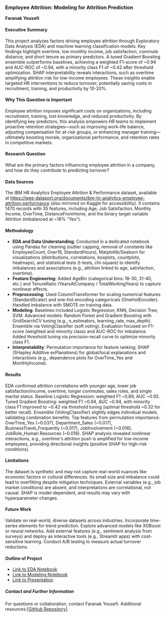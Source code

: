 ### Employee Attrition: Modeling for Attrition Prediction
**Faranak Yousefi**

#### Executive Summary
This project analyzes factors driving employee attrition through Exploratory Data Analysis (EDA) and machine learning classification models. Key findings highlight overtime, low monthly income, job satisfaction, commute distance, and short tenure as primary predictors. A tuned Gradient Boosting ensemble outperforms baselines, achieving a weighted F1-score of ~0.94 and AUC-ROC of ~0.94, with a minority class F1 of ~0.42 after threshold optimization. SHAP interpretability reveals interactions, such as overtime amplifying attrition risk for low-income employees. These insights enable targeted HR interventions to reduce turnover, potentially saving costs in recruitment, training, and productivity by 10-20%.

#### Why This Question is Important
Employee attrition imposes significant costs on organizations, including recruitment, training, lost knowledge, and reduced productivity. By identifying key predictors, this analysis empowers HR teams to implement proactive retention strategies—such as improving work-life balance, adjusting compensation for at-risk groups, or enhancing manager training—ultimately boosting morale, organizational performance, and retention rates in competitive markets.

#### Research Question
What are the primary factors influencing employee attrition in a company, and how do they contribute to predicting turnover?

#### Data Sources
The IBM HR Analytics Employee Attrition & Performance dataset, available at https://ieee-dataport.org/documents/ibm-hr-analytics-employee-attrition-performance (also mirrored on Kaggle for accessibility). It contains 1470 records with 35 features, including Age, Job Satisfaction, Monthly Income, OverTime, DistanceFromHome, and the binary target variable Attrition (imbalanced at ~16% "Yes").

#### Methodology
- **EDA and Data Understanding**: Conducted in a dedicated notebook using Pandas for cleaning (outlier capping, removal of constants like EmployeeCount, Over18, StandardHours), Matplotlib/Seaborn for visualizations (distributions, correlations, boxplots, countplots, heatmaps), and statistical tests (t-tests, chi-square) to identify imbalances and associations (e.g., attrition linked to age, satisfaction, overtime).
- **Feature Engineering**: Added AgeBin (categorical bins: 18-30, 31-40, etc.) and TenureRatio (YearsAtCompany / TotalWorkingYears) to capture nonlinear effects.
- **Preprocessing**: Used ColumnTransformer for scaling numerical features (StandardScaler) and one-hot encoding categoricals (OneHotEncoder). Handled imbalance with SMOTE on training data.
- **Modeling**: Baselines included Logistic Regression, KNN, Decision Tree, SVM. Advanced models: Random Forest and Gradient Boosting with GridSearchCV tuning (e.g., n_estimators, learning_rate, max_depth). Ensemble via VotingClassifier (soft voting). Evaluation focused on F1-score (weighted and minority class) and AUC-ROC for imbalance. Added threshold tuning via precision-recall curve to optimize minority class F1.
- **Interpretability**: Permutation importance for feature ranking; SHAP (SHapley Additive exPlanations) for global/local explanations and interactions (e.g., dependence plots for OverTime_Yes and MonthlyIncome).

#### Results
EDA confirmed attrition correlations with younger age, lower job satisfaction/income, overtime, longer commutes, sales roles, and single marital status. Baseline Logistic Regression: weighted F1 ~0.89, AUC ~0.92. Tuned Gradient Boosting: weighted F1 ~0.94, AUC ~0.94, with minority class F1 improved to ~0.42 via threshold tuning (optimal threshold ~0.32 for better recall). Ensemble (VotingClassifier) slightly edges individual models, validating combination benefits. Top features from permutation importance: OverTime_Yes (~0.037), Department_Sales (~0.017), BusinessTravel_Frequently (~0.017), JobInvolvement (~0.016), JobRole_Human Resources (~0.016). SHAP analysis revealed nonlinear interactions, e.g., overtime's attrition push is amplified for low-income employees, providing directional insights (positive SHAP for high-risk conditions).

#### Limitations
The dataset is synthetic and may not capture real-world nuances like economic factors or cultural differences. Its small size and imbalance could lead to overfitting despite mitigation techniques. External variables (e.g., job market conditions) are absent, and interpretations are correlational, not causal. SHAP is model-dependent, and results may vary with hyperparameter changes.

#### Future Work
Validate on real-world, diverse datasets across industries. Incorporate time-series elements for trend prediction. Explore advanced models like XGBoost or neural networks. Add external features (e.g., sentiment analysis from surveys) and deploy as interactive tools (e.g., Streamlit apps) with cost-sensitive learning. Conduct A/B testing to measure actual turnover reductions.

#### Outline of Project
- [Link to EDA Notebook](EDA-DataUnderstanding.ipynb)
- [Link to Modeling Notebook](EmployeeAttrition.ipynb)
- [Link to Presentation](Presentation/EmployeeAttritionPresentation.pptx)

##### Contact and Further Information
For questions or collaboration, contact Faranak Yousefi. Additional resources:[[GitHub Repository]](https://github.com/Faranakysf/PredictEmployeeAttrition).
